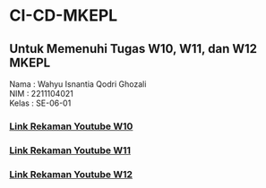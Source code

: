 # CI-CD-MKEPL


## Untuk Memenuhi Tugas W10, W11, dan W12 MKEPL

Nama    : Wahyu Isnantia Qodri Ghozali <br>
NIM     : 2211104021 <br>
Kelas   : SE-06-01 <br>

### [Link Rekaman Youtube W10](https://youtu.be/jKAGdIeMCBc)
### [Link Rekaman Youtube W11](https://youtu.be/-BZb__f599M)
### [Link Rekaman Youtube W12](https://youtu.be/h6Bldp8kv9k)